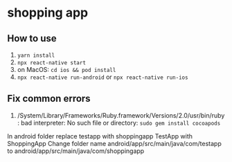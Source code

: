 # shopping app

## How to use

1. `yarn install`
2. `npx react-native start`
3. on MacOS: `cd ios && pod install`
4. `npx react-native run-android` or `npx react-native run-ios`

## Fix common errors

1. /System/Library/Frameworks/Ruby.framework/Versions/2.0/usr/bin/ruby: bad interpreter: No such file or directory:
   `sudo gem install cocoapods`

In android folder replace
testapp with shoppingapp
TestApp with ShoppingApp
Change folder name android/app/src/main/java/com/testapp to android/app/src/main/java/com/shoppingapp
